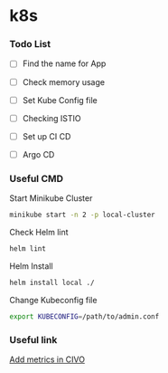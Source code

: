 # k8s

### Todo List
- [ ] Find the name for App
- [ ] Check memory usage
- [ ] Set Kube Config file
- [ ] Checking ISTIO
- [ ] Set up CI CD
- [ ] Argo CD


### Useful CMD
Start Minikube Cluster
```sh
minikube start -n 2 -p local-cluster
```
Check Helm lint
```sh
helm lint
```
Helm Install 
```sh
helm install local ./
```
Change Kubeconfig file
```sh
export KUBECONFIG=/path/to/admin.conf
```

### Useful link
[Add metrics in CIVO](https://www.civo.com/marketplace/metrics-server)
